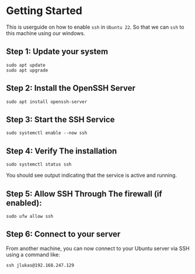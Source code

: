 # Getting Started

This is userguide on how to enable `ssh` in `Ubuntu 22`. So that we can `ssh` to this machine using our windows.

## Step 1: Update your system
```
sudo apt update
sudo apt upgrade
```

## Step 2: Install the OpenSSH Server
```
sudo apt install openssh-server
```

## Step 3: Start the SSH Service
```
sudo systemctl enable --now ssh
```

## Step 4: Verify The installation
```
sudo systemctl status ssh
```
You should see output indicating that the service is active and running.

## Step 5: Allow SSH Through The firewall (if enabled):
```
sudo ufw allow ssh
```


## Step 6: Connect to your server
From another machine, you can now connect to your Ubuntu server via SSH using a command like:
```
ssh jlukas@192.168.247.129
```
